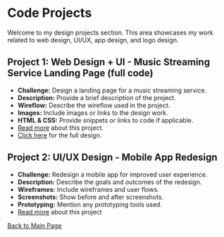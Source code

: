 # Code Projects

Welcome to my design projects section. This area showcases my work related to web design, UI/UX, app design, and logo design.

## Project 1: Web Design + UI - Music Streaming Service Landing Page (full code) 

- **Challenge:** Design a landing page for a music streaming service.
- **Description:** Provide a brief description of the project.
- **Wireflow:** Describe the wireflow used in the project.
- **Images:** Include images or links to the design work.
- **HTML & CSS:** Provide snippets or links to code if applicable.
- [Read more](coding/project1.md) about this project.
- [Click here](https://github.com/hansieso/Portfolio/blob/main/design/project1.md) for the full design. 
  
## Project 2: UI/UX Design - Mobile App Redesign

- **Challenge:** Redesign a mobile app for improved user experience.
- **Description:** Describe the goals and outcomes of the redesign.
- **Wireframes:** Include wireframes and user flows.
- **Screenshots:** Show before and after screenshots.
- **Prototyping:** Mention any prototyping tools used.
- [Read more](coding/project2.md) about this project

[Back to Main Page](../README.md)

